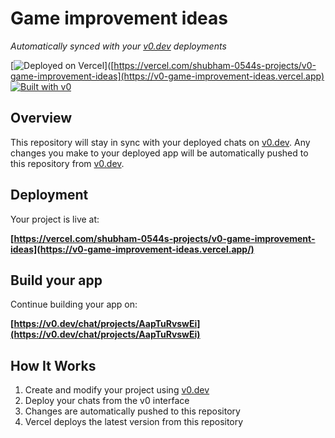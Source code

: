 # Game improvement ideas

*Automatically synced with your [v0.dev](https://v0.dev) deployments*

[![Deployed on Vercel](https://img.shields.io/badge/Deployed%20on-Vercel-black?style=for-the-badge&logo=vercel)]([https://vercel.com/shubham-0544s-projects/v0-game-improvement-ideas](https://v0-game-improvement-ideas.vercel.app)
[![Built with v0](https://img.shields.io/badge/Built%20with-v0.dev-black?style=for-the-badge)](https://v0.dev)

## Overview

This repository will stay in sync with your deployed chats on [v0.dev](https://v0.dev).
Any changes you make to your deployed app will be automatically pushed to this repository from [v0.dev](https://v0.dev).

## Deployment

Your project is live at:

**[https://vercel.com/shubham-0544s-projects/v0-game-improvement-ideas](https://v0-game-improvement-ideas.vercel.app/)**

## Build your app

Continue building your app on:

**[https://v0.dev/chat/projects/AapTuRvswEi](https://v0.dev/chat/projects/AapTuRvswEi)**

## How It Works

1. Create and modify your project using [v0.dev](https://v0.dev)
2. Deploy your chats from the v0 interface
3. Changes are automatically pushed to this repository
4. Vercel deploys the latest version from this repository
